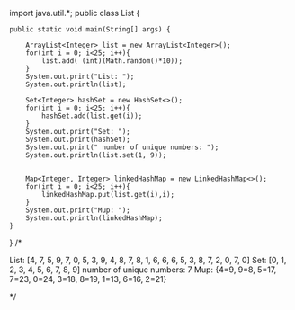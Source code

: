 import java.util.*;
public class List {

    public static void main(String[] args) {

        ArrayList<Integer> list = new ArrayList<Integer>();
        for(int i = 0; i<25; i++){
            list.add( (int)(Math.random()*10));
        }
        System.out.print("List: ");
        System.out.println(list);

        Set<Integer> hashSet = new HashSet<>();
        for(int i = 0; i<25; i++){
            hashSet.add(list.get(i));
        }
        System.out.print("Set: ");
        System.out.print(hashSet);
        System.out.print(" number of unique numbers: ");
        System.out.println(list.set(1, 9));


        Map<Integer, Integer> linkedHashMap = new LinkedHashMap<>();
        for(int i = 0; i<25; i++){
            linkedHashMap.put(list.get(i),i);
        }
        System.out.print("Mup: ");
        System.out.println(linkedHashMap);
    }
}
/*

 List: [4, 7, 5, 9, 7, 0, 5, 3, 9, 4, 8, 7, 8, 1, 6, 6, 6, 5, 3, 8, 7, 2, 0, 7, 0]
 Set: [0, 1, 2, 3, 4, 5, 6, 7, 8, 9] number of unique numbers: 7
 Mup: {4=9, 9=8, 5=17, 7=23, 0=24, 3=18, 8=19, 1=13, 6=16, 2=21}

*/
